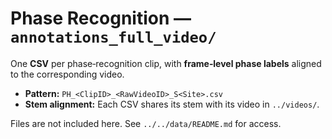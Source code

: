 # Phase Recognition — `annotations_full_video/`

One **CSV** per phase‑recognition clip, with **frame‑level phase labels** aligned to the corresponding video.

- **Pattern:** `PH_<ClipID>_<RawVideoID>_S<Site>.csv`
- **Stem alignment:** Each CSV shares its stem with its video in `../videos/`.

Files are not included here. See `../../data/README.md` for access.
